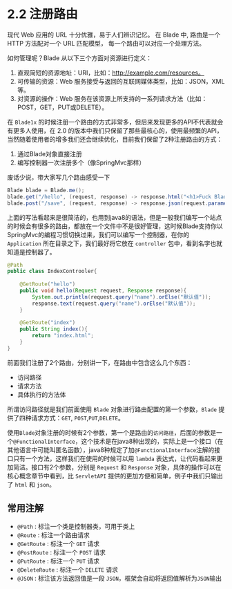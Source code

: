 # 2.2 注册路由

现代 Web 应用的 URL 十分优雅，易于人们辨识记忆。
在 Blade 中, 路由是一个 HTTP 方法配对一个 URL 匹配模型， 每一个路由可以对应一个处理方法。

如何管理呢？Blade 从以下三个方面对资源进行定义：

1. 直观简短的资源地址：URI，比如：http://example.com/resources。
2. 可传输的资源：Web 服务接受与返回的互联网媒体类型，比如：JSON，XML 等。
3. 对资源的操作：Web 服务在该资源上所支持的一系列请求方法（比如：POST，GET，PUT或DELETE）。


在 `Blade1x` 的时候注册一个路由的方式非常多，但后来发现更多的API不代表就会有更多人使用，在 2.0 的版本中我们只保留了那些最核心的，使用最频繁的API，当然随着使用者的增多我们还会继续优化，目前我们保留了2种注册路由的方式：

1. 通过Blade对象直接注册
2. 编写控制器一次注册多个（像SpringMvc那样）

废话少说，带大家写几个路由感受一下

```java
Blade blade = Blade.me();
blade.get("/hello", (request, response) -> response.html("<h1>Fuck Blade!</h1>"));
blade.post("/save", (request, response) -> response.json(request.parameters()));
```

上面的写法看起来是很简洁的，也用到java8的语法，但是一般我们编写一个站点的时候会有很多的路由，都放在一个文件中不是很好管理，这时候Blade支持你以SpringMvc的编程习惯切换过来，我们可以编写一个控制器，在你的 `Application` 所在目录之下，我们最好将它放在 `controller` 包中，看到名字也就知道是控制器了。

```java
@Path
public class IndexControoler{
	
	@GetRoute("hello")
	public void hello(Request request, Response response){
		System.out.println(request.query("name").orElse("默认值"));
		response.text(request.query("name").orElse("默认值"));
	}
	
	@GetRoute("index")
	public String index(){
		return "index.html";
	}
}
```

前面我们注册了2个路由，分别讲一下，在路由中包含这么几个东西：

- 访问路径
- 请求方法
- 具体执行的方法体

所谓访问路径就是我们前面使用 `Blade` 对象进行路由配置的第一个参数，`Blade` 提供了四种请求方式：`GET`, `POST`,`PUT`,`DELETE`。

使用`Blade`对象注册的时候有2个参数，第一个是路由的`访问路径`，后面的参数是一个`@FunctionalInterface`，这个技术是在java8种出现的，实际上是一个接口（在其他语言中可能叫匿名函数），java8种规定了加`@FunctionalInterface`注解的接口只有一个方法，这样我们在使用的时候可以用 `lambda` 表达式，让代码看起来更加简洁。接口有2个参数，分别是 `Request` 和 `Response` 对象，具体的操作可以在核心概念章节中看到，比 `ServletAPI` 提供的更加方便和简单，例子中我们只输出了 `html` 和 `json`。

## 常用注解

- `@Path` : 标注一个类是控制器类，可用于类上
- `@Route` : 标注一个路由请求
- `@GetRoute` : 标注一个 `GET` 请求
- `@PostRoute` : 标注一个 `POST` 请求
- `@PutRoute` : 标注一个 `PUT` 请求
- `@DeleteRoute` : 标注一个 `DELETE` 请求
- `@JSON` : 标注该方法返回值是一段 `JSON`，框架会自动将返回值解析为`JSON`输出
